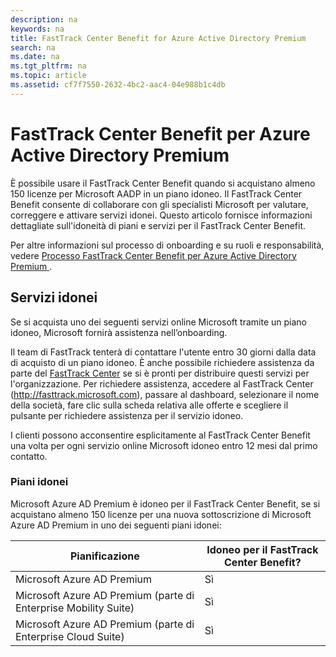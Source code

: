 ```yaml
---
description: na
keywords: na
title: FastTrack Center Benefit for Azure Active Directory Premium
search: na
ms.date: na
ms.tgt_pltfrm: na
ms.topic: article
ms.assetid: cf7f7550-2632-4bc2-aac4-04e988b1c4db
---
```

# FastTrack Center Benefit per Azure Active Directory Premium
È possibile usare il FastTrack Center Benefit quando si acquistano almeno 150 licenze per Microsoft AADP in un piano idoneo. Il FastTrack Center Benefit consente di collaborare con gli specialisti Microsoft per valutare, correggere e attivare servizi idonei. Questo articolo fornisce informazioni dettagliate sull'idoneità di piani e servizi per il FastTrack Center Benefit.

Per altre informazioni sul processo di onboarding e su ruoli e responsabilità, vedere [Processo FastTrack Center Benefit per Azure Active Directory Premium ](../Topic/FastTrack_Center_Benefit_Process_for_Azure_Active_Directory_Premium_.md).

## Servizi idonei
Se si acquista uno dei seguenti servizi online Microsoft tramite un piano idoneo, Microsoft fornirà assistenza nell’onboarding.

Il team di FastTrack tenterà di contattare l'utente entro 30 giorni dalla data di acquisto di un piano idoneo. È anche possibile richiedere assistenza da parte del [FastTrack Center](http://fasttrack.microsoft.com/) se si è pronti per distribuire questi servizi per l'organizzazione. Per richiedere assistenza, accedere al FastTrack Center (http://fasttrack.microsoft.com), passare al dashboard, selezionare il nome della società, fare clic sulla scheda relativa alle offerte e scegliere il pulsante per richiedere assistenza per il servizio idoneo.

I clienti possono acconsentire esplicitamente al FastTrack Center Benefit una volta per ogni servizio online Microsoft idoneo entro 12 mesi dal primo contatto.

### Piani idonei
Microsoft Azure AD Premium è idoneo per il FastTrack Center Benefit, se si acquistano almeno 150 licenze per una nuova sottoscrizione di Microsoft Azure AD Premium in uno dei seguenti piani idonei:

|Pianificazione|Idoneo per il FastTrack Center Benefit?|
|------------------|-------------------------------------------|
|Microsoft Azure AD Premium|Sì|
|Microsoft Azure AD Premium (parte di Enterprise Mobility Suite)|Sì|
|Microsoft Azure AD Premium (parte di Enterprise Cloud Suite)|Sì|
